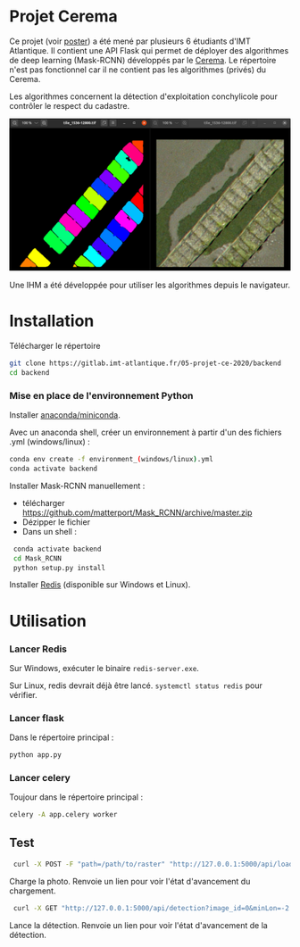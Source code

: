 # Projet Cerema
Ce projet (voir [poster](poster.pdf)) a été mené par plusieurs 6 étudiants d'IMT Atlantique. Il contient une API Flask qui permet de déployer des algorithmes de deep learning (Mask-RCNN) développés par le [Cerema](https://www.cerema.fr/fr). Le répertoire n'est pas fonctionnel car il ne contient pas les algorithmes (privés) du Cerema.

Les algorithmes concernent la détection d'exploitation conchylicole pour contrôler le respect du cadastre.

![MRCNN output](docs/mrcnn_output.png)

Une IHM a été développée pour utiliser les algorithmes depuis le navigateur.

# Installation
Télécharger le répertoire
```bash
git clone https://gitlab.imt-atlantique.fr/05-projet-ce-2020/backend
cd backend
```
### Mise en place de l'environnement Python
Installer [anaconda/miniconda](https://docs.conda.io/en/latest/miniconda.html).

Avec un anaconda shell, créer un environnement à partir d'un des fichiers .yml (windows/linux) :
```bash
conda env create -f environment_(windows/linux).yml
conda activate backend
```
Installer Mask-RCNN manuellement :
 - télécharger https://github.com/matterport/Mask_RCNN/archive/master.zip
 - Dézipper le fichier
 - Dans un shell :
```bash
 conda activate backend
 cd Mask_RCNN
 python setup.py install
```
Installer [Redis](https://redis.io/) (disponible sur Windows et Linux).

# Utilisation
### Lancer Redis
Sur Windows, exécuter le binaire `redis-server.exe`.

Sur Linux, redis devrait déjà être lancé. `systemctl status redis` pour vérifier.

### Lancer flask
Dans le répertoire principal :
 ```bash
 python app.py
 ```
### Lancer celery
Toujour dans le répertoire principal :
 ```bash
 celery -A app.celery worker
 ```
## Test
```bash
 curl -X POST -F "path=/path/to/raster" "http://127.0.0.1:5000/api/load"
```
Charge la photo. Renvoie un lien pour voir l'état d'avancement du chargement.
```bash
 curl -X GET "http://127.0.0.1:5000/api/detection?image_id=0&minLon=-2.302&maxLon=-2.301&minLat=48.6435&maxLat=48.6445&type=oyster_pocket"
```
Lance la détection. Renvoie un lien pour voir l'état d'avancement de la détection.
